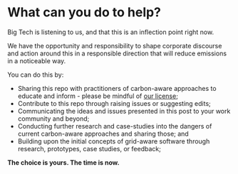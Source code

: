 # What can you do to help?

Big Tech is listening to us, and that this is an inflection point right now.

We have the opportunity and responsibility to shape corporate discourse and action around this in a responsible direction that will reduce emissions in a noticeable way. 

You can do this by:
- Sharing this repo with practitioners of carbon-aware approaches to educate and inform - please be mindful of [our license](README.md#license);
- Contribute to this repo through raising issues or suggesting edits;
- Communicating the ideas and issues presented in this post to your work community and beyond;
- Conducting further research and case-studies into the dangers of current carbon-aware approaches and sharing those; and
- Building upon the initial concepts of grid-aware software through research, prototypes, case studies, or feedback;

**The choice is yours. The time is now.**
